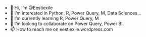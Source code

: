 - 👋 Hi, I’m @Eestiexile
- 👀 I’m interested in Python, R, Power Query, M, Data Sciences...
- 🌱 I’m currently learning R, Power Query, M
- 💞️ I’m looking to collaborate on Power Query, Power BI.
- 📫 How to reach me on eestiexile.wordpress.com

<!---
Eestiexile/Eestiexile is a ✨ special ✨ repository because its `README.md` (this file) appears on your GitHub profile.
You can click the Preview link to take a look at your changes.
--->
